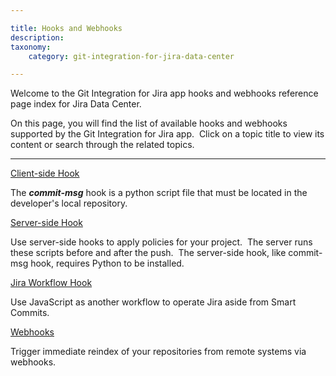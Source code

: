 ```yaml
---

title: Hooks and Webhooks
description:
taxonomy:
    category: git-integration-for-jira-data-center

---
```

Welcome to the Git Integration for Jira app hooks and webhooks reference page index for Jira Data Center.

On this page, you will find the list of available hooks and webhooks supported by the Git Integration for Jira app.  Click on a topic title to view its content or search through the related topics.



* * *


[Client-side Hook](/git-integration-for-jira-data-center/commit-msg-hook/)

The **_commit-msg_** hook is a python script file that must be located in the developer's local repository.



[Server-side Hook](/git-integration-for-jira-data-center/server-side-hook/)

Use server-side hooks to apply policies for your project.  The server runs these scripts before and after the push.  The server-side hook, like commit-msg hook, requires Python to be installed.



[Jira Workflow Hook](/git-integration-for-jira-data-center/jira-workflow-hook/)

Use JavaScript as another workflow to operate Jira aside from Smart Commits.



[Webhooks](/git-integration-for-jira-data-center/Webhooks)

Trigger immediate reindex of your repositories from remote systems via webhooks.